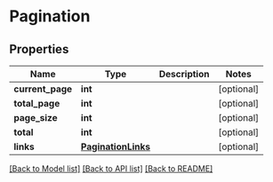 # Pagination

## Properties
Name | Type | Description | Notes
------------ | ------------- | ------------- | -------------
**current_page** | **int** |  | [optional] 
**total_page** | **int** |  | [optional] 
**page_size** | **int** |  | [optional] 
**total** | **int** |  | [optional] 
**links** | [**PaginationLinks**](PaginationLinks.md) |  | [optional] 

[[Back to Model list]](../README.md#documentation-for-models) [[Back to API list]](../README.md#documentation-for-api-endpoints) [[Back to README]](../README.md)


